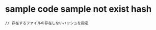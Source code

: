 # sample code sample not exist hash

```ts:./sample-code-sample.ts#not-exist
// 存在するファイルの存在しないハッシュを指定
```
